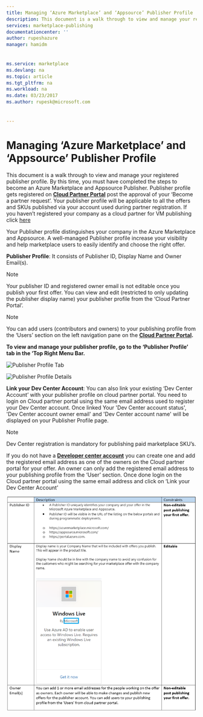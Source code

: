 ```yaml
---
title: Managing ‘Azure Marketplace’ and ‘Appsource’ Publisher Profile  | Microsoft Docs
description: This document is a walk through to view and manage your registered publisher profile.
services: marketplace-publishing
documentationcenter: ''
author: rupeshazure
manager: hamidm


ms.service: marketplace
ms.devlang: na
ms.topic: article
ms.tgt_pltfrm: na
ms.workload: na
ms.date: 03/23/2017
ms.author: rupesk@microsoft.com


---
```


# Managing ‘Azure Marketplace’ and ‘Appsource’ Publisher Profile

This document is a walk through to view and manage your registered publisher profile. By this time, you must have completed the steps to become an Azure Marketplace and Appsource Publisher. Publisher profile gets registered on **[Cloud Partner Portal](https://cloudpartner.azure.com/)** post the approval of your ‘Become a partner request’. Your publisher profile will be applicable to all the offers and SKUs published via your account used during partner registration. If you haven’t registered your company as a cloud partner for VM publishing click [here](http://createopportunity.azurewebsites.net/)

Your Publisher profile distinguishes your company in the Azure Marketplace and Appsource. A well-managed Publisher profile increase your visibility and help marketplace users to easily identify and choose the right offer.

**Publisher Profile**: It consists of Publisher ID, Display Name and Owner Email(s). 

> [!NOTE]
> Your publisher ID and registered owner email is not editable once you publish your first offer. You can view and edit (restricted to only updating the publisher display name) your publisher profile from the ‘Cloud Partner Portal’. 

> [!NOTE]  
> You can add users (contributors and owners) to your publishing profile from the ‘Users’ section on the left navigation pane on the  **[Cloud Partner Portal](https://cloudpartner.azure.com/).** 

**To view and manage your publisher profile, go to the ‘Publisher Profile’ tab in the ‘Top Right Menu Bar.**


![Publisher Profile Tab](./media/cloud-partner-portal-how-to-manage-publisher-profile/publisherprofile.png)


![Publisher Profile Details](./media/cloud-partner-portal-how-to-manage-publisher-profile/publisherprofiledetails.png)


**Link your Dev Center Account**: You can also link your existing ‘Dev Center Account’ with your publisher profile on cloud partner portal. You need to login on Cloud partner portal using the same email address used to register your Dev Center account. Once linked Your 'Dev Center account status', 'Dev Center account owner email' and 'Dev Center account name' will be displayed on your Publisher Profile page.

> [!NOTE]
> Dev Center registration is mandatory for publishing paid marketplace SKU’s.

If you do not have a **[Developer center account](https://docs.microsoft.com/azure/marketplace-publishing/marketplace-publishing-accounts-creation-registration)** you can create one and add the registered email address as one of the owners on the Cloud partner portal for your offer. An owner can only add the registered email address to your publishing profile from the ‘User’ section. Once done login on the Cloud partner portal using the same email address and click on ‘Link your Dev Center Account’



![Publisher Profile Details](./media/cloud-partner-portal-how-to-manage-publisher-profile/publisherprofiledescription.png)







